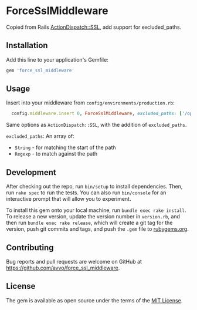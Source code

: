 # ForceSslMiddleware

Copied from Rails [ActionDispatch::SSL](https://github.com/rails/rails/blob/2468b161a6ada171cceeddaf418b540eb98f2d55/actionpack/lib/action_dispatch/middleware/ssl.rb),
add support for excluded_paths.

## Installation

Add this line to your application's Gemfile:

```ruby
gem 'force_ssl_middleware'
```

## Usage

Insert into your middleware from `config/environments/production.rb`:

```ruby
  config.middleware.insert 0, ForceSslMiddleware, excluded_paths: ['/options']
```

Same options as `ActionDispatch::SSL`, with the addition of `excluded_paths`.

`excluded_paths`: An array of:
 * `String` - for matching the start of the path
 * `Regexp` - to match against the path

## Development

After checking out the repo, run `bin/setup` to install dependencies. Then, run
`rake spec` to run the tests. You can also run `bin/console` for an interactive
prompt that will allow you to experiment.

To install this gem onto your local machine, run `bundle exec rake install`. To
release a new version, update the version number in `version.rb`, and then run
`bundle exec rake release`, which will create a git tag for the version, push
git commits and tags, and push the `.gem` file to
[rubygems.org](https://rubygems.org).

## Contributing

Bug reports and pull requests are welcome on GitHub at https://github.com/avvo/force_ssl_middleware.

## License

The gem is available as open source under the terms of the [MIT License](http://opensource.org/licenses/MIT).

